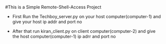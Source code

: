 #This is a Simple Remote-Shell-Access Project 

- First Run the Techboy_server.py on your host computer(computer-1) and give your host ip addr and port no

- After that run kiran_client.py on client computer(computer-2) and give the host computer(computer-1) ip adrr and port no

